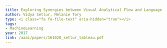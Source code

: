 ```yaml
---
title: Exploring Synergies between Visual Analytical Flow and Language Pragmatics
author: Vidya Setlur, Melanie Tory
type: <i class="fa fa-file-text" aria-hidden="true"></i>
tags:
- MachineLearning
year: 2017
link: /aaai/papers/161028_setlur_tableau.pdf
---
```

